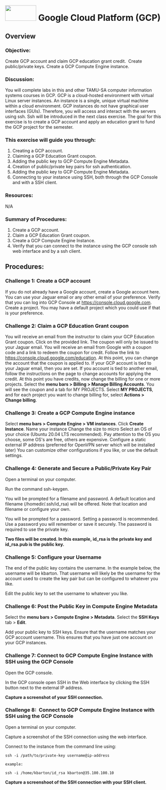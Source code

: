 # <img src="https://www.tamusa.edu/brandguide/jpeglogos/tamusa_final_logo_bw1.jpg" width="100" height="50"> Google Cloud Platform (GCP)

## Overview
### Objective: 
Create GCP account and claim GCP education grant credit.  Create public/private keys. Create a GCP Compute Engine instance.

### Discussion: 
You will complete labs in this and other TAMU-SA computer information systems courses in GCP. GCP is a cloud-hosted environment with virtual Linux server instances. An instance is a single, unique virtual machine within a cloud environment. GCP instances do not have graphical user interfaces (GUIs). Therefore, you will access and interact with the servers using ssh. Ssh will be introduced in the next class exercise. The goal for this exercise is to create a GCP account and apply an education grant to fund the GCP project for the semester.

### This exercise will guide you through: 
1. Creating a GCP account.
2. Claiming a GCP Education Grant coupon.
3. Adding the public key to GCP Compute Engine Metadata. 
4. Creation of public/private key pairs for ssh authentication.
5. Adding the public key to GCP Compute Engine Metadata. 
6. Connecting to your instance using SSH, both through the GCP Console and with a SSH client.

### Resources:  

N/A

### Summary of Procedures:  

1. Create a GCP account.
2. Claim a GCP Education Grant coupon.
3. Create a GCP Compute Engine Instance.
4. Verify that you can connect to the instance using the GCP console ssh web interface and by a ssh client. 

## Procedures:
### Challenge 1: Create a GCP account
If you do not already have a Google account, create a Google account here. You can use your Jaguar email or any other email of your preference.
Verify that you can log into GCP Console at https://console.cloud.google.com.
Create a project. You may have a default project which you could use if that is your preference.

### Challenge 2: Claim a GCP Education Grant coupon
You will receive an email from the instructor to claim your GCP Education Grant coupon. Click on the provided link.
The coupon will only be issued to your Jaguar email. You will receive an email from Google with a coupon code and a link to redeem the coupon for credit.
Follow the link to https://console.cloud.google.com/education. At this point, you can change the account that the coupon is applied to. If your GCP account is tied to your Jaguar email, then you are set. If you account is tied to another email, follow the instructions on the page to change accounts for applying the credit.
At this point you have credits, now change the billing for one or more projects. Select the **menu bars > Billing > Manage Billing Accounts**. You will see the coupon and a tab for MY PROJECTS. Select **MY PROJECTS**, and for each project you want to change billing for, select **Actions > Change billing**.

### Challenge 3:  Create a GCP Compute Engine instance

Select **menu bars > Compute Engine > VM instances**.
Click **Create Instance**.
Name your instance
Change the size to micro
Select an OS of your choice (Ubuntu 20.04 LTS recommended). Pay attention to the OS you choose, some OS's are free, others are expensive.
Configure a static external IP address (preferred for OpenVPN server which will be installed later)
You can customize other configurations if you like, or use the default settings. 

### Challenge 4: Generate and Secure a Public/Private Key Pair 

Open a terminal on your computer. 

Run the command ssh-keygen.  

You will be prompted for a filename and password. A default location and filename (/homedir/.ssh/id_rsa) will be offered. Note that location and filename or configure your own. 

You will be prompted for a password. Setting a password is recommended. Use a password you will remember or save it securely. The password is required to use the private key. 

**Two files will be created. In this example, id_rsa is the private key and id_rsa.pub is the public key.**

### Challenge 5: Configure your Username 

The end of the public key contains the username. In the example below, the username will be kbarton. That username will likely be the username for the account used to create the key pair but can be configured to whatever you like. 

Edit the public key to set the username to whatever you like. 

### Challenge 6: Post the Public Key in Compute Engine Metadata

Select the **menu bars > Compute Engine > Metadata**. Select the **SSH Keys** tab > **Edit**.

Add your public key to SSH keys. Ensure that the username matches your GCP account username. This ensures that you have just one account on your GCP instances.

### Challenge 7: Connect to GCP Compute Engine Instance with SSH using the GCP Console

Open the GCP console.

In the GCP console open SSH in the Web interface by clicking the SSH button next to the external IP address.

**Capture a screenshot of your SSH connection.**

### Challenge 8:  Connect to GCP Compute Engine Instance with SSH using the GCP Console

Open a terminal on your computer.

Capture a screenshot of the SSH connection using the web interface.

Connect to the instance from the command line using:
```
ssh -i /path/to/private-key username@ip-address

example:

ssh -i /home/kbarton/id_rsa kbarton@35.100.100.10
```

**Capture a screenshoot of the SSH connection with your SSH client.**

